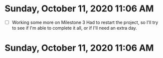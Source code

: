 # Sunday, October 11, 2020 11:06 AM
- [ ] Working some more on Milestone 3 
Had to restart the project, so I'll try to see if I'm able to complete it all, or if I'll need an extra day. 

# Sunday, October 11, 2020 11:06 AM 